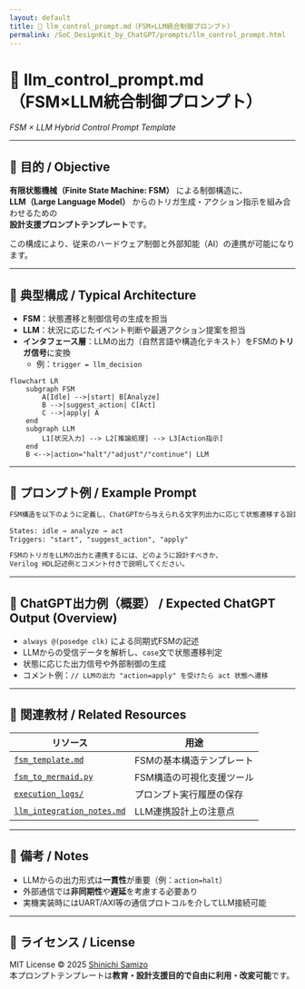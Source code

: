 ```yaml
---
layout: default
title: 🤖 llm_control_prompt.md（FSM×LLM統合制御プロンプト）
permalink: /SoC_DesignKit_by_ChatGPT/prompts/llm_control_prompt.html
---
```


# 🤖 llm_control_prompt.md（FSM×LLM統合制御プロンプト）  
*FSM × LLM Hybrid Control Prompt Template*

---

## 🎯 目的 / Objective
**有限状態機械（Finite State Machine: FSM）** による制御構造に、  
**LLM（Large Language Model）** からのトリガ生成・アクション指示を組み合わせるための  
**設計支援プロンプトテンプレート**です。

この構成により、従来のハードウェア制御と外部知能（AI）の連携が可能になります。

---

## 🧠 典型構成 / Typical Architecture

- **FSM**：状態遷移と制御信号の生成を担当  
- **LLM**：状況に応じたイベント判断や最適アクション提案を担当  
- **インタフェース層**：LLMの出力（自然言語や構造化テキスト）をFSMの**トリガ信号**に変換  
  - 例：`trigger = llm_decision`

```mermaid
flowchart LR
    subgraph FSM
        A[Idle] -->|start| B[Analyze]
        B -->|suggest_action| C[Act]
        C -->|apply| A
    end
    subgraph LLM
        L1[状況入力] --> L2[推論処理] --> L3[Action指示]
    end
    B <-->|action="halt"/"adjust"/"continue"| LLM
```

---

## 💬 プロンプト例 / Example Prompt

```markdown
FSM構造を以下のように定義し、ChatGPTから与えられる文字列出力に応じて状態遷移する設計を提案してください。

States: idle → analyze → act
Triggers: "start", "suggest_action", "apply"

FSMのトリガをLLMの出力と連携するには、どのように設計すべきか、
Verilog HDL記述例とコメント付きで説明してください。
```

---

## 📄 ChatGPT出力例（概要） / Expected ChatGPT Output (Overview)

- `always @(posedge clk)` による同期式FSMの記述  
- LLMからの受信データを解析し、`case`文で状態遷移判定  
- 状態に応じた出力信号や外部制御の生成  
- コメント例：`// LLMの出力 "action=apply" を受けたら act 状態へ遷移`

---

## 🔗 関連教材 / Related Resources

| リソース | 用途 |
|----------|------|
| [`fsm_template.md`](../fsm_template.md) | FSMの基本構造テンプレート |
| [`fsm_to_mermaid.py`](../fsm_to_mermaid.py) | FSM構造の可視化支援ツール |
| [`execution_logs/`](../execution_logs/) | プロンプト実行履歴の保存 |
| [`llm_integration_notes.md`](../llm_integration_notes.md) | LLM連携設計上の注意点 |

---

## 📎 備考 / Notes
- LLMからの出力形式は**一貫性**が重要（例：`action=halt`）  
- 外部通信では**非同期性**や**遅延**を考慮する必要あり  
- 実機実装時にはUART/AXI等の通信プロトコルを介してLLM接続可能

---

## 📄 ライセンス / License
MIT License © 2025 [Shinichi Samizo](https://github.com/Samizo-AITL)  
本プロンプトテンプレートは**教育・設計支援目的で自由に利用・改変可能**です。
